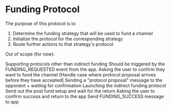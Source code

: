 # Funding Protocol

The purpose of this protocol is to

1. Determine the funding strategy that will be used to fund a channel
2. Initialize the protocol for the corresponding strategy
3. Route further actions to that strategy's protocol

Out of scope (for now):

Supporting protocols other than indirect funding
Should be triggered by the FUNDING_REQUESTED event from the app.
Asking the user to confirm they want to fund the channel
[Handle case where protocol proposal arrives before they have accepted]
Sending a "protocol proposal" message to the opponent + waiting for confirmation
Launching the indirect funding protocol
Send out the post fund setup and wait for the return
Asking the user to confirm success and return to the app
Send FUNDING_SUCCESS message to app
